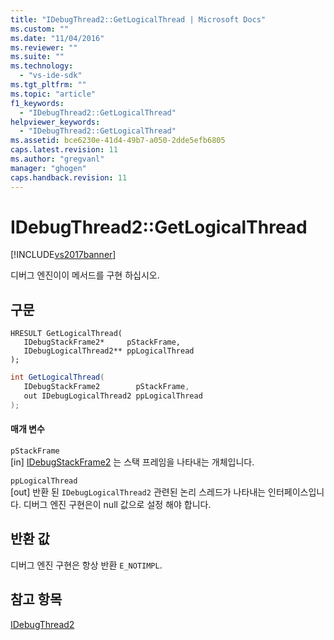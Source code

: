 ```yaml
---
title: "IDebugThread2::GetLogicalThread | Microsoft Docs"
ms.custom: ""
ms.date: "11/04/2016"
ms.reviewer: ""
ms.suite: ""
ms.technology: 
  - "vs-ide-sdk"
ms.tgt_pltfrm: ""
ms.topic: "article"
f1_keywords: 
  - "IDebugThread2::GetLogicalThread"
helpviewer_keywords: 
  - "IDebugThread2::GetLogicalThread"
ms.assetid: bce6230e-41d4-49b7-a050-2dde5efb6805
caps.latest.revision: 11
ms.author: "gregvanl"
manager: "ghogen"
caps.handback.revision: 11
---
```

# IDebugThread2::GetLogicalThread
[!INCLUDE[vs2017banner](../../../code-quality/includes/vs2017banner.md)]

디버그 엔진이이 메서드를 구현 하십시오.  
  
## 구문  
  
```cpp#  
HRESULT GetLogicalThread(   
   IDebugStackFrame2*     pStackFrame,  
   IDebugLogicalThread2** ppLogicalThread  
);  
```  
  
```c#  
int GetLogicalThread(   
   IDebugStackFrame2        pStackFrame,  
   out IDebugLogicalThread2 ppLogicalThread  
);  
```  
  
#### 매개 변수  
 `pStackFrame`  
 \[in\] [IDebugStackFrame2](../../../extensibility/debugger/reference/idebugstackframe2.md) 는 스택 프레임을 나타내는 개체입니다.  
  
 `ppLogicalThread`  
 \[out\] 반환 된 `IDebugLogicalThread2` 관련된 논리 스레드가 나타내는 인터페이스입니다.  디버그 엔진 구현은이 null 값으로 설정 해야 합니다.  
  
## 반환 값  
 디버그 엔진 구현은 항상 반환 `E_NOTIMPL`.  
  
## 참고 항목  
 [IDebugThread2](../../../extensibility/debugger/reference/idebugthread2.md)